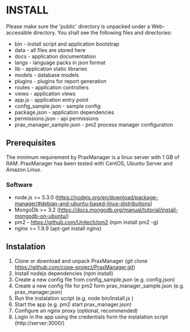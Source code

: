 # INSTALL

Please make sure the 'public' directory is unpacked under a Web-accessible directory. You shall see the following files and directories:

* bin - install script and application bootstrap
* data - all files are stored here
* docs - application documentation
* langs - language packs in json format
* lib - application static libraries
* models - database models
* plugins - plugins for report generation
* routes - application controllers
* views - application views
* app.js - application entry point
* config_sample.json - sample config
* package.json - application dependencies
* permissions.json - api permissions
* prax_manager_sample.json - pm2 process manager configuration

## Prerequisites
The minimum requirement by PraxManager is a linux server with 1 GB of RAM. PraxManager has been tested with CentOS, Ubuntu Server and Amazon Linux.

### Software
* node.js >= 5.3.0 (https://nodejs.org/en/download/package-manager/#debian-and-ubuntu-based-linux-distributions)
* MongoDb >= 3.2 (https://docs.mongodb.org/manual/tutorial/install-mongodb-on-ubuntu/)
* pm2 - https://github.com/Unitech/pm2 (npm install pm2 -g)
* nginx >= 1.9.9 (apt-get install nginx)

## Instalation

1. Clone or download and unpack PraxManager (git clone https://github.com/cope-project/PraxManager.git)
1. Install nodejs dependencies (npm install)
1. Create a new config file from config_sample.json (e.g. config.json)
1. Create a new config file for pm2 form prax_manager_sample.json (e.g. prax_manager.json)
1. Run the instalation script (e.g. node bin/install.js )
1. Start the app (e.g. pm2 start prax_manager.json)
1. Configure an nginx proxy (optional, recommended)
1. Login in the app using the credentials form the instalation script (http://server:3000/)

